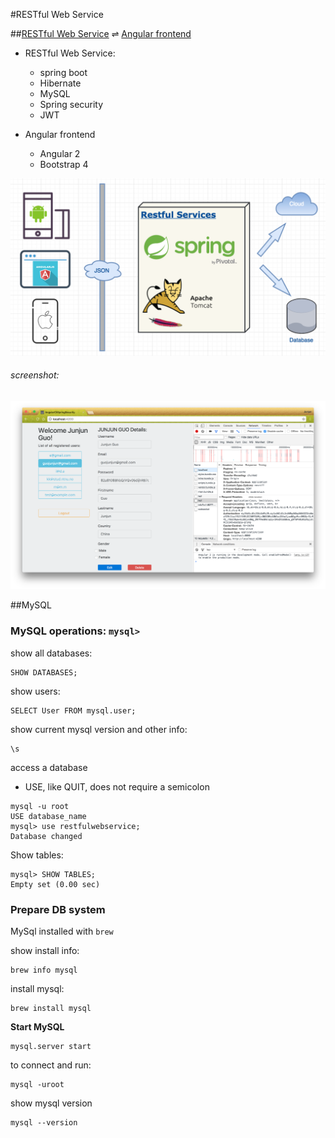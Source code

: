 #RESTful Web Service

##[RESTful Web Service](https://github.com/junjunguo/spring/tree/master/RESTFulWebSpringBootSecurityJWT) ⇌ [Angular frontend](https://github.com/junjunguo/JavaScript/tree/master/Angular2/angular-cli-spring-security)
- RESTful Web Service:
    - spring boot
    - Hibernate
    - MySQL
    - Spring security
    - JWT
    
- Angular frontend
    - Angular 2
    - Bootstrap 4


![RESTful Web Service](../files/RESTfulWebService.png)

###### screenshot:

![screenshot](https://raw.githubusercontent.com/junjunguo/spring/master/files/angularSpringSecurityJWTscreenshot.png)

##MySQL

### MySQL operations: `mysql>`

show all databases:

```mysql
SHOW DATABASES;
```

show users:

```shell
SELECT User FROM mysql.user; 
```

show current mysql version and other info:

```shell
\s
```

access a database 
- USE, like QUIT, does not require a semicolon

```shell
mysql -u root
USE database_name
mysql> use restfulwebservice;
Database changed
```

Show tables:

```shell
mysql> SHOW TABLES;
Empty set (0.00 sec)
```


### Prepare DB system

MySql installed with `brew`

show install info:

```shell
brew info mysql
```

install mysql:

```shell
brew install mysql
```

**Start MySQL**

```shell
mysql.server start
```

to connect and run:

```shell
mysql -uroot
```

show mysql version

```shell
mysql --version
```
